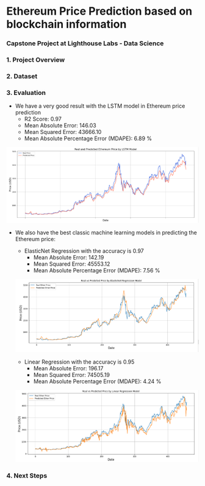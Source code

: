 # Ethereum Price Prediction based on blockchain information
### Capstone Project at Lighthouse Labs - Data Science

### 1. Project Overview


### 2. Dataset

### 3. Evaluation
- We have a very good result with the LSTM model in Ethereum price prediction
  - R2 Score:  0.97
  - Mean Absolute Error:  146.03
  - Mean Squared Error:  43666.10
  - Mean Absolute Percentage Error (MDAPE): 6.89 %
 
 ![](images/LSTM.PNG)
 
- We also have the best classic machine learning models in predicting the Ethereum price:

  - ElasticNet Regression with the accuracy is 0.97
    - Mean Absolute Error: 142.19
    - Mean Squared Error: 45553.12
    - Mean Absolute Percentage Error (MDAPE): 7.56 %

  ![](images/ElasticNet.PNG)

  - Linear Regression with the accuracy is 0.95
    - Mean Absolute Error: 196.17
    - Mean Squared Error: 74505.19
    - Mean Absolute Percentage Error (MDAPE): 4.24 %

  ![](images/Linear.PNG)
  
### 4. Next Steps
